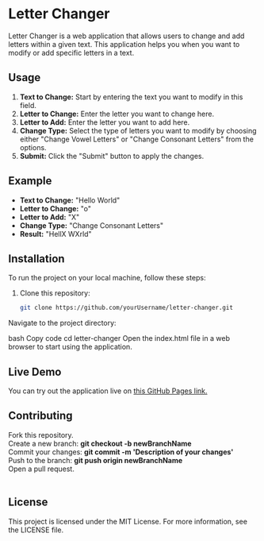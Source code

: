 # Letter Changer

Letter Changer is a web application that allows users to change and add letters within a given text. This application helps you when you want to modify or add specific letters in a text.

## Usage

1. **Text to Change:** Start by entering the text you want to modify in this field.
2. **Letter to Change:** Enter the letter you want to change here.
3. **Letter to Add:** Enter the letter you want to add here.
4. **Change Type:** Select the type of letters you want to modify by choosing either "Change Vowel Letters" or "Change Consonant Letters" from the options.
5. **Submit:** Click the "Submit" button to apply the changes.

## Example

- **Text to Change:** "Hello World"
- **Letter to Change:** "o"
- **Letter to Add:** "X"
- **Change Type:** "Change Consonant Letters"
- **Result:** "HellX WXrld"

## Installation

To run the project on your local machine, follow these steps:

1. Clone this repository:

   ```bash
   git clone https://github.com/yourUsername/letter-changer.git
Navigate to the project directory:

bash
Copy code
cd letter-changer
Open the index.html file in a web browser to start using the application.

## Live Demo

You can try out the application live on [this GitHub Pages link.](https://bilalseen.github.io/changeMyLetter/)


## Contributing

Fork this repository. <br>
Create a new branch: **git checkout -b newBranchName** <br>
Commit your changes: **git commit -m 'Description of your changes'** <br>
Push to the branch: **git push origin newBranchName** <br>
Open a pull request. <br><br>
## License

This project is licensed under the MIT License. For more information, see the LICENSE file.